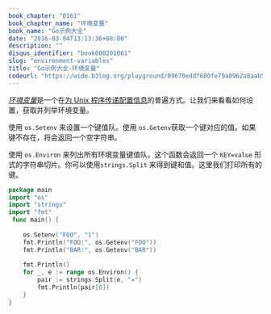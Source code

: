```yaml
---
book_chapter: "0161"
book_chapter_name: "环境变量"
book_name: "Go示例大全"
date: "2016-03-04T13:13:36+08:00"
description: ""
disqus_identifier: "book000201061"
slug: "environment-variables"
title: "Go示例大全-环境变量"
codeurl: "https://wide.b3log.org/playground/09670eddf680fe79a8962a8aab59cbb4.go"
---
```

 
[_环境变量_](http://zh.wikipedia.org/wiki/%E7%8E%AF%E5%A2%83%E5%8F%98%E9%87%8F)是一个在[为 Unix 程序传递配置信息](http://www.12factor.net/config)的普遍方式。让我们来看看如何设置，获取并列举环境变量。







使用 `os.Setenv` 来设置一个键值队。使用 `os.Getenv`获取一个键对应的值。如果键不存在，将会返回一个空字符串。

使用 `os.Environ` 来列出所有环境变量键值队。这个函数会返回一个 `KEY=value` 形式的字符串切片。你可以使用`strings.Split` 来得到键和值。这里我们打印所有的键。
 

```Go
package main  
import "os"
import "strings"
import "fmt"  
 func main() {  
 
    os.Setenv("FOO", "1")
    fmt.Println("FOO:", os.Getenv("FOO"))
    fmt.Println("BAR:", os.Getenv("BAR"))  
 
    fmt.Println()
    for _, e := range os.Environ() {
        pair := strings.Split(e, "=")
        fmt.Println(pair[0])
    }
}  
```
